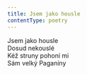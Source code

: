 ```yaml
---
title: Jsem jako housle
contentType: poetry
---
```


<section>

Jsem jako housle  
Dosud nekouslé  
Kéž struny pohoní mi  
Sám velký Paganíny

</section>

